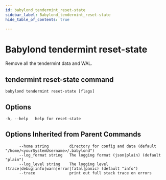 ```yaml
---
id: babylond_tendermint_reset-state
sidebar_label: Babylond_tendermint_reset-state
hide_table_of_contents: true

---
```


# Babylond tendermint reset-state
Remove all the tendermint data and WAL.
## tendermint reset-state command
```
babylond tendermint reset-state [flags]
```
## Options
```
-h, --help   help for reset-state
```
## Options Inherited from Parent Commands
```
      --home string         directory for config and data (default "/home/<yourSystemUsername>/.babylond")
      --log_format string   The logging format (json|plain) (default "plain")
      --log_level string    The logging level (trace|debug|info|warn|error|fatal|panic) (default "info")
      --trace               print out full stack trace on errors
```